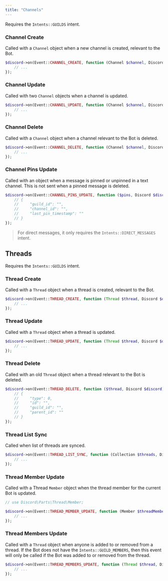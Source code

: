 ```yaml
---
title: "Channels"
---
```


Requires the `Intents::GUILDS` intent.

### Channel Create

Called with a `Channel` object when a new channel is created, relevant to the Bot.

```php
$discord->on(Event::CHANNEL_CREATE, function (Channel $channel, Discord $discord) {
    // ...
});
```

### Channel Update

Called with two `Channel` objects when a channel is updated.

```php
$discord->on(Event::CHANNEL_UPDATE, function (Channel $channel, Discord $discord, ?Channel $oldChannel) {
    // ...
});
```

### Channel Delete

Called with a `Channel` object when a channel relevant to the Bot is deleted.

```php
$discord->on(Event::CHANNEL_DELETE, function (Channel $channel, Discord $discord) {
    // ...
});
```

### Channel Pins Update

Called with an object when a message is pinned or unpinned in a text channel. This is not sent when a pinned message is deleted.

```php
$discord->on(Event::CHANNEL_PINS_UPDATE, function ($pins, Discord $discord) {
    // {
    //     "guild_id": "",
    //     "channel_id": "",
    //     "last_pin_timestamp": ""
    // }
});
```

> For direct messages, it only requires the `Intents::DIRECT_MESSAGES` intent.

## Threads

Requires the `Intents::GUILDS` intent.

### Thread Create

Called with a `Thread` object when a thread is created, relevant to the Bot.

```php
$discord->on(Event::THREAD_CREATE, function (Thread $thread, Discord $discord) {
    // ...
});
```

### Thread Update

Called with a `Thread` object when a thread is updated.

```php
$discord->on(Event::THREAD_UPDATE, function (Thread $thread, Discord $discord, ?Thread $oldThread) {
    // ...
});
```

### Thread Delete

Called with an old `Thread` object when a thread relevant to the Bot is deleted.

```php
$discord->on(Event::THREAD_DELETE, function ($thread, Discord $discord) {
    // {
    //     "type": 0,
    //     "id": "",
    //     "guild_id": "",
    //     "parent_id": ""
    // }
});
```

### Thread List Sync

Called when list of threads are synced.

```php
$discord->on(Event::THREAD_LIST_SYNC, function (Collection $threads, Discord $discord) {
    // ...
});
```

### Thread Member Update

Called with a Thread `Member` object when the thread member for the current Bot is updated.

```php
// use Discord\Parts\Thread\Member;

$discord->on(Event::THREAD_MEMBER_UPDATE, function (Member $threadMember, Discord $discord) {
    // ...
});
```

### Thread Members Update

Called with a `Thread` object when anyone is added to or removed from a thread. If the Bot does not have the `Intents::GUILD_MEMBERS`, then this event will only be called if the Bot was added to or removed from the thread.

```php
$discord->on(Event::THREAD_MEMBERS_UPDATE, function (Thread $thread, Discord $discord) {
    // ...
});
```
